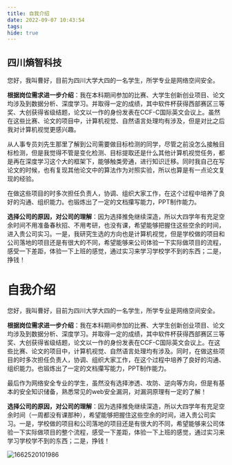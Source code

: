 ```yaml
---
title: 自我介绍
date: 2022-09-07 10:43:54
tags:
hide: true
---
```


## 四川熵智科技

您好，我叫曹好，目前为四川大学大四的一名学生，所学专业是网络空间安全。

**根据岗位需求进一步介绍**：我在本科期间参加的比赛、大学生创新创业项目、论文均涉及到数据分析、深度学习。并取得一定的成绩，其中软件杯获得西部赛区三等奖、大创获得省级结题，论文以一作的身份发表在CCF-C国际英文会议上。虽然在这些比赛、论文的项目中，计算机视觉、自然语言处理均有涉及，但是对比之后我对计算机视觉更感兴趣。

从人事专员刘先生那里了解到公司需要做目标检测的同学，尽管之前没怎么接触目标检测，但是我觉得不管是变化检测、目标提取还是什么其他计算机视觉任务，都是再在深度学习这个大的框架下，能够触类旁通，进行知识迁移。同时我自己在写论文的时候，也有复现其他论文中的算法作为对照实验，所以也算是有一点论文复现的经验。

在做这些项目的时多次担任负责人，协调、组织大家工作，在这个过程中培养了良好的沟通、组织能力。也锻炼出了一定的文档攥写能力，PPT制作能力。



**选择公司的原因，对公司的理解**：因为选择推免继续深造，所以大四学年有充足空余时间不用准备春秋招、不用考研，也没有课，希望能够把握住这些空余的时间，进入贵公司实习。一是，我研究生选的方向也是计算机视觉，但是学校做的项目和公司落地的项目还是有很大的不同，希望能够来公司体验一下实际做项目的流程，感受一下差距，体验一下上班的感觉，通过实习来学习学校学不到的东西；二是，挣钱！



# 自我介绍

您好，我叫曹好，目前为四川大学大四的一名学生，所学专业是网络空间安全。

**根据岗位需求进一步介绍**：我在本科期间参加的比赛、大学生创新创业项目、论文均涉及到数据分析、深度学习。并取得一定的成绩，其中软件杯获得西部赛区三等奖、大创获得省级结题，论文以一作的身份发表在CCF-C国际英文会议上。在这些比赛、论文的项目中，计算机视觉、自然语言处理均有涉及。同时，在做这些项目的时多次担任负责人，协调、组织大家工作，在这个过程中培养了良好的沟通、组织能力。也锻炼出了一定的文档攥写能力，PPT制作能力。

最后作为网络安全专业的学生，虽然没有选择渗透、攻防、逆向等方向，但是有基本的安全知识储备，熟悉常见的web安全漏洞，对漏洞原理有一定的了解！

**选择公司的原因，对公司的理解**：因为选择推免继续深造，所以大四学年有充足空余时间（一周都没有课那种），希望能够把握住这些空余的时间，进入贵公司实习。一是，学校做的项目和公司落地的项目还是有很大的不同，希望能够来公司体验一下实际做项目的整个流程，感受一下差距，体验一下上班的感觉，通过实习来学习学校学不到的东西；二是，挣钱！

![1662520101986](E:\blog\source\img\自我介绍\1662520101986.png)

